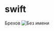 # swift
Брехов 
 ![Без имени](https://github.com/perieviertysh/swift/assets/146692912/55efec22-5714-47a3-8fcb-90199f87081c)

